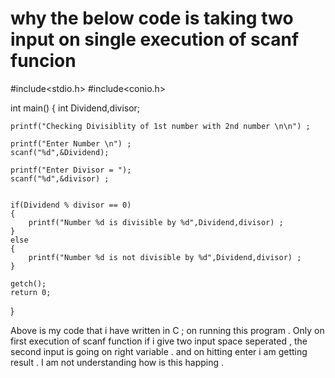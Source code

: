 
# why the below code is taking two input on single execution of scanf funcion

#include<stdio.h>
#include<conio.h>

int main()
{
    int Dividend,divisor;

    printf("Checking Divisiblity of 1st number with 2nd number \n\n") ;

    printf("Enter Number \n") ;
    scanf("%d",&Dividend);

    printf("Enter Divisor = ");
    scanf("%d",&divisor) ;


    if(Dividend % divisor == 0)
    {
        printf("Number %d is divisible by %d",Dividend,divisor) ;
    }
    else
    {
        printf("Number %d is not divisible by %d",Dividend,divisor) ;
    }

    getch();
    return 0;
}

Above is my code that i have written in C ;
on running this program  . Only on first  execution  of scanf   function if i give two input  space seperated , the second input is going on right variable . and on hitting enter i am getting result . I am not understanding how is this happing .

        